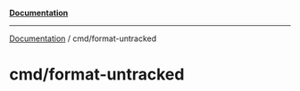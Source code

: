 [**Documentation**](../README.md)

---

[Documentation](../README.md) / cmd/format-untracked

# cmd/format-untracked

